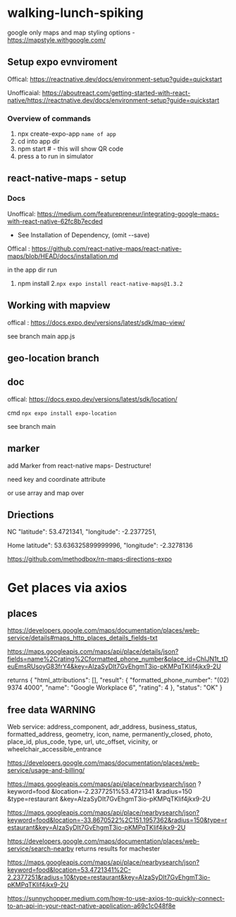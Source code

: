 # walking-lunch-spiking

google only maps and map styling options 
-https://mapstyle.withgoogle.com/

## Setup expo evnviroment

Offical:
https://reactnative.dev/docs/environment-setup?guide=quickstart

Unofficaial:
https://aboutreact.com/getting-started-with-react-native/https://reactnative.dev/docs/environment-setup?guide=quickstart

### Overview of commands
1. npx create-expo-app `name of app`
2. cd into app dir
3. npm start # - this will show QR code
4. press a to run in simulator

## react-native-maps - setup
### Docs

Unoffical: https://medium.com/featurepreneur/integrating-google-maps-with-react-native-62fc8b7ecded

- See Installation of Dependency, (omit --save)

Offical : https://github.com/react-native-maps/react-native-maps/blob/HEAD/docs/installation.md

in the app dir run
1. npm install
2.`npx expo install react-native-maps@1.3.2`

## Working with mapview

offical : https://docs.expo.dev/versions/latest/sdk/map-view/

see branch main app.js

## geo-location branch

## doc 

offical: https://docs.expo.dev/versions/latest/sdk/location/

cmd
`npx expo install expo-location`

see branch main

## marker

add Marker from react-native maps- Destructure!

need key and coordinate attribute

or use array and map over


## Driections

NC
"latitude": 53.4721341, "longitude": -2.2377251,

Home
latitude": 53.636325899999996, "longitude": -2.3278136

https://github.com/methodbox/rn-maps-directions-expo

# Get places via axios

## places

https://developers.google.com/maps/documentation/places/web-service/details#maps_http_places_details_fields-txt

https://maps.googleapis.com/maps/api/place/details/json?fields=name%2Crating%2Cformatted_phone_number&place_id=ChIJN1t_tDeuEmsRUsoyG83frY4&key=AIzaSyDIt7GvEhgmT3io-pKMPqTKIif4jkx9-2U

returns
{
	"html_attributions": [],
	"result": {
		"formatted_phone_number": "(02) 9374 4000",
		"name": "Google Workplace 6",
		"rating": 4
	},
	"status": "OK"
}

## free data WARNING
Web service: address_component, adr_address, business_status, formatted_address, geometry, icon, name, permanently_closed, photo, place_id, plus_code, type, url, utc_offset, vicinity, or wheelchair_accessible_entrance

https://developers.google.com/maps/documentation/places/web-service/usage-and-billing/


https://maps.googleapis.com/maps/api/place/nearbysearch/json
  ?keyword=food
  &location=-2.2377251%53.4721341
  &radius=150
  &type=restaurant
  &key=AIzaSyDIt7GvEhgmT3io-pKMPqTKIif4jkx9-2U


https://maps.googleapis.com/maps/api/place/nearbysearch/json?keyword=food&location=-33.8670522%2C151.1957362&radius=150&type=restaurant&key=AIzaSyDIt7GvEhgmT3io-pKMPqTKIif4jkx9-2U

https://developers.google.com/maps/documentation/places/web-service/search-nearby
returns results for machester

https://maps.googleapis.com/maps/api/place/nearbysearch/json?keyword=food&location=53.4721341%2C-2.2377251&radius=10&type=restaurant&key=AIzaSyDIt7GvEhgmT3io-pKMPqTKIif4jkx9-2U

https://sunnychopper.medium.com/how-to-use-axios-to-quickly-connect-to-an-api-in-your-react-native-application-a69c1c048f8e


